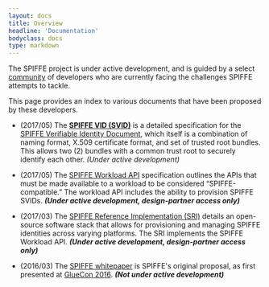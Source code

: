 ```yaml
---
layout: docs
title: Overview
headline: 'Documentation'
bodyclass: docs
type: markdown
---
```

The SPIFFE project is under active development, and is guided by a select [community]({{site.baseurl}}/community/) of developers who are currently facing the challenges SPIFFE attempts to tackle.

This page provides an index to various documents that have been proposed by these developers. 
     
 - (2017/05) The **[SPIFFE VID (SVID)](https://github.com/spiffe/svid)** is a detailed specification for the [SPIFFE Verifiable Identity Document]({{site.baseurl}}/docs/vsid/), which itself is a combination of naming format, X.509 certificate format, and set of trusted root bundles. This allows two (2) bundles with a common trust root to securely identify each other. _(Under active development)_
     
     
- (2017/05) The [SPIFFE Workload API](https://docs.google.com/document/d/1iGuvDYh2534rnepSTkcKYpjFBAq5JrXmq6qdAP-8vyA) specification outlines the APIs that must be made available to a workload to be considered “SPIFFE-compatible.” The workload API includes the ability to provision SPIFFE SVIDs. **_(Under active development, design-partner access only)_**
    
    
- (2017/03) The [SPIFFE Reference Implementation (SRI)](https://docs.google.com/document/d/1RZnBfj8I5xs8Yi_BPEKBRp0K3UnIJYTDg_31rfTt4j8) details an open-source software stack that allows for provisioning and managing SPIFFE identities across varying platforms. The SRI implements the SPIFFE Workload API. **_(Under active development, design-partner access only)_**


 - (2016/03) The [SPIFFE whitepaper](https://docs.google.com/document/d/1GjurNK2ROw4rXz-k-l68JtpGRkGj2fZcWqP6gksEriQ) is SPIFFE's original proposal, as first presented at [GlueCon 2016](http://gluecon.com). **_(Not under active development)_**
 
 
